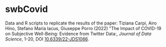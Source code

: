 # swbCovid
Data and R scripts to replicate the results of the paper: 
Tiziana Carpi, Airo Hino, Stefano Maria Iacus, Giuseppe Porro (2022) "The Impact of COVID-19 on Subjective Well-Being: Evidence from Twitter Data:, *Journal of Data Science*, 1-20, DOI [10.6339/22-JDS1066](https://doi.org/10.6339/22-JDS1066).


